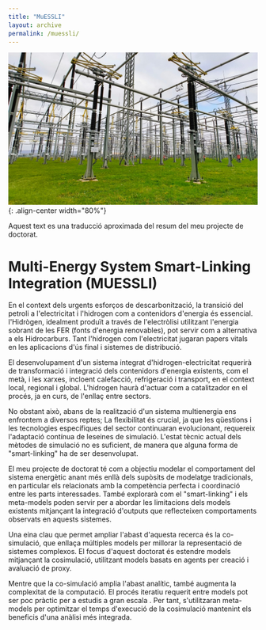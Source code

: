 ```yaml
---
title: "MuESSLI"
layout: archive
permalink: /muessli/
---
```

![styled-image](/images/aachen.jpeg){: .align-center width="80%"}
<br>

Aquest text es una traducció aproximada del resum del meu projecte de doctorat.

# Multi-Energy System Smart-Linking Integration (MUESSLI)

En el context dels urgents esforços de descarbonització, la transició del petroli a l'electricitat i l'hidrogen com a contenidors d'energia és essencial. l'Hidrògen, idealment produït a través de l'electròlisi utilitzant l'energia sobrant de les FER (fonts d'energia renovables), pot servir com a alternativa a els Hidrocarburs. Tant l'hidrogen com l'electricitat jugaran papers vitals en les aplicacions d'ús final i sistemes de distribució.

El desenvolupament d'un sistema integrat d'hidrogen-electricitat requerirà de transformació i integració dels contenidors d'energia existents, com el metà, i les xarxes, incloent calefacció, refrigeració i transport, en el context local, regional i global. L'hidrogen haurà d'actuar com a catalitzador en el procés, ja en curs, de l'enllaç entre sectors. 

No obstant això, abans de la realització d'un sistema multienergia ens enfrontem a diversos reptes; La flexibilitat és crucial, ja que les qüestions i les tecnologies específiques del sector continuaran evolucionant, requereix l'adaptació contínua de leseines de simulació. L'estat tècnic actual dels mètodes de simulació no es suficient, de manera que alguna forma de "smart-linking" ha de ser desenvolupat.

El meu projecte de doctorat té com a objectiu modelar el comportament del sistema energètic anant més enllà dels supòsits de modelatge tradicionals, en particular els relacionats amb la competència perfecta i coordinació entre les parts interessades. També explorarà com el  "smart-linking" i els meta-models  poden servir per a abordar les limitacions dels models existents mitjançant la integració d'outputs que reflecteixen comportaments observats en aquests sistemes.

Una eina clau que permet ampliar l'abast d'aquesta recerca és la co-simulació, que enllaça múltiples models per millorar la representació de sistemes complexos. El focus d'aquest doctorat és estendre models mitjançant la cosimulació, utilitzant models basats en agents per creació i avaluació de proxy.

Mentre que la co-simulació amplia l'abast analític, també augmenta la complexitat de la  computació. El procés iteratiu requerit entre models pot ser poc pràctic per a estudis a gran escala . Per tant, s'utilitzaran meta-models per optimitzar el temps d'execució de la cosimulació mantenint els beneficis d'una anàlisi més integrada.
